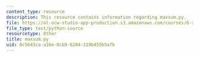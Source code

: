 ```yaml
---
content_type: resource
description: This resource contains information regarding maxsum.py.
file: https://ol-ocw-studio-app-production.s3.amazonaws.com/courses/6-s095-programming-for-the-puzzled-january-iap-2018/0c5643caa16e0cb96284219b455b5afb_maxsum.py
file_type: text/python-source
resourcetype: Other
title: maxsum.py
uid: 0c5643ca-a16e-0cb9-6284-219b455b5afb
---
```

